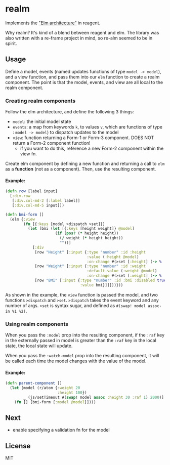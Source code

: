 # realm

Implements the ["Elm architecture"](https://guide.elm-lang.org/architecture/) in
reagent.

Why realm? It's kind of a blend between reagent and elm. The library was also
written with a re-frame project in mind, so re-alm seemed to be in spirit.

## Usage

Define a model, events (named updates functions of type `model -> model`), and a
view function, and pass them into our `elm` function to create a realm
component. The point is that the model, events, and view are all local to the
realm component.

### Creating realm components

Follow the elm architecture, and define the following 3 things:
- `model`: the initial model state
- `events`: a map from keywords `k`, to values `v`, which are functions of type
  : `model -> model`) to dispatch updates to the model
- `view`: function returning a Form-1 or Form-3 component. DOES NOT return a
  Form-2 component function!
  - if you want to do this, reference a new Form-2 component within the view fn.

Create elm component by defining a new function and returning a call to `elm` as
a **function** (not as a component). Then, use the resulting component.


#### Example:
```clojure
(defn row [label input]
  [:div.row
   [:div.col-md-2 [:label label]]
   [:div.col-md-5 input]])

(defn bmi-form []
  (elm {:view
        (fn [{:keys [model >dispatch >set]}]
          (let [bmi (let [{:keys [height weight]} @model]
                      (if (pos? (* height height))
                        (/ weight (* height height))
                        ""))]
            [:div
             [row "Height" [:input {:type "number" :id :height
                                    :value (:height @model)
                                    :on-change #(>set [:height] (-> % .-target .-value))}]]
             [row "Weight" [:input {:type "number" :id :weight
                                    :default-value (:weight @model)
                                    :on-change #(>set [:weight] (-> % .-target .-value))}]]
             [row "BMI" [:input {:type "number" :id :bmi :disabled true
                                 :value bmi}]]]))}))
```
As shown in the example, the `view` function is passed the model, and two
functions `>dispatch` and `>set`. `>dispatch` takes the event keyword and any
number of args. `>set` is syntax sugar, and defined as `#(swap! model assoc-in
%1 %2)`.


### Using realm components
When you pass the `:model` prop into the resulting component, if the `:raf` key
in the externally passed
in model is greater than the `:raf` key in the local state, the local state will update.

When you pass the `:watch-model` prop into the resulting component, it will be
called each time the model changes with the value of the model.

#### Example:
```clojure
(defn parent-component []
  (let [model (r/atom {:weight 20
                       :height 100})
        _ (js/setTimeout #(swap! model assoc :height 30 :raf 1) 2000)]
    (fn [] [bmi-form {:model @model}])))
```

## Next

- enable specifying a validation fn for the model

## License

MIT
